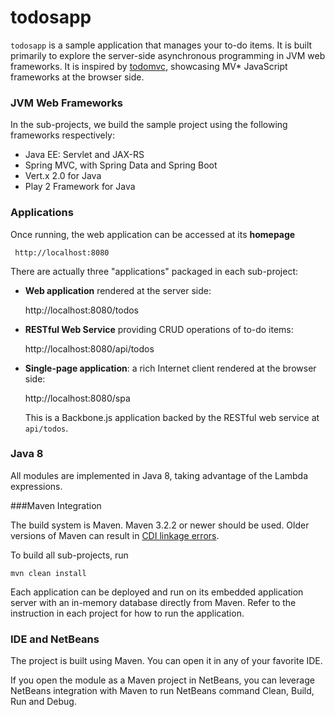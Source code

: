 todosapp 
========

`todosapp` is a sample application that manages your to-do items. It is built primarily to explore the server-side asynchronous programming in JVM web frameworks.
It is inspired by [todomvc](http://todomvc.com/), showcasing MV* JavaScript frameworks at the browser side.

### JVM Web Frameworks
In the sub-projects, we build the sample project using the following frameworks respectively:
- Java EE: Servlet and JAX-RS
- Spring MVC, with Spring Data and Spring Boot
- Vert.x 2.0 for Java
- Play 2 Framework for Java


### Applications

Once running, the web application can be accessed at its **homepage**
    
     http://localhost:8080
 
There are actually three "applications" packaged in each sub-project:

- **Web application** rendered at the server side:

    http://localhost:8080/todos


- **RESTful Web Service** providing CRUD operations of to-do items:

    http://localhost:8080/api/todos


- **Single-page application**: a rich Internet client rendered at the browser side:

    http://localhost:8080/spa
   
    This is a Backbone.js application backed by the RESTful web service at `api/todos`.


### Java 8

All modules are implemented in Java 8, taking advantage of the Lambda expressions.


###Maven Integration

The build system is Maven. Maven 3.2.2 or newer should be used. 
Older versions of Maven can result in [CDI linkage errors](https://jira.codehaus.org/browse/MNG-5620?jql=project%20in%20(MAVEN%2C%20MNG)%20AND%20text%20~%20cdi).

To build all sub-projects, run

    mvn clean install

Each application can be deployed and run on its embedded application server with an in-memory database directly from Maven. 
Refer to the instruction in each project for how to run the application.

### IDE and NetBeans

The project is built using Maven. You can open it in any of your favorite IDE.

If you open the module as a Maven project in NetBeans, you can leverage NetBeans integration with Maven to run NetBeans command Clean, Build, Run and Debug.

